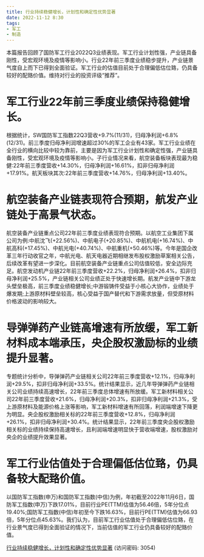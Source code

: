 ```yaml
---
title: 行业持续稳健增长，计划性和确定性优势显著
date: 2022-11-12 8:30
tags:
- 军工
- 制造
---
```

本篇报告回顾了国防军工行业2022Q3业绩表现。军工行业计划性强，产业链具备刚性，受宏观环境及疫情等影响小。行业22年前三季度业绩稳步提升，产业链景气度自上而下已得到全面验证。军工行业的估值目前处于合理偏低估位臵，仍具备较好的配臵价值。维持对行业的投资评级“推荐”。

# 军工行业22年前三季度业绩保持稳健增长。
根据统计，SW国防军工指数22Q3营收+9.7%(11/31)，归母净利润+6.8%(12/31)。前三季度归母净利润增速超过30%的军工企业有43家。军工行业业绩在全行业的横向比较中较为靠前，主要是因为军工行业计划性和确定性强，产业链具备刚性，受宏观环境及疫情等影响小。子行业情况来看，航空装备板块表现最为稳健:22年前三季度营收+14.30%，归母净利润+16.61%，扣非归母净利润+17.91%。航天板块其次:22年前三季度营收+14.76%，归母净利润+13.40%。

# 航空装备产业链表现符合预期，航发产业链处于高景气状态。
航空装备产业链重点公司22年前三季度业绩表现符合预期。以航空工业集团下属公司为例:中航沈飞(+22.56%)、中航电子(+20.85%)、中航机电(+16.74%)、中航高科(+17.45%)、中航光电(+40.74%)、中航重机(+50.46%)等。今年是国企改革三年行动收官之年，中航光电、航天电器近期相继发布股权激励草案相关公告，后续改革有望进一步深化。目前航空装备产业链重点公司估值较低，安全边际充足。航空发动机产业链22年前三季度营收+22.2%，归母净利润+26.4%，扣非归母净利润+25.5%，产业链相关公司业绩正处于快速增长期。航发产业链中下游龙头壁垒极高，前三季度业绩稳健增长;中游锻铸件受益于小核心大协作，业绩处于爆发期;上游原材料壁垒较高，核心受益于国产替代和下游需求放量，但受原材料价格波动的影响较大。
<!-- more -->

# 导弹弹药产业链高增速有所放缓，军工新材料成本端承压，央企股权激励标的业绩提升显著。
专题统计分析中，导弹弹药产业链相关公司22年前三季度营收+12.1%，归母净利润+29.5%，扣非归母净利润+33.5%。统计结果显示，近几年导弹弹药产业链相关公司业绩持续高速增长，22年前三季度总体增速有所放缓。军工新材料相关公司22年前三季度营收+21.6%，归母净利润+20.3%，扣非归母净利润+21.3%，受上游原材料及能源价格上涨等影响，军工新材料增速有所回落，利润端增速下降更为明显。央企股权激励相关标的22年前三季度营收+12.8%，归母净利润+26.1%，扣非归母净利润+30.4%。统计结果显示，22年前三季度央企股权激励相关标的业绩持续保持高速增长，且利润端增速明显快于营收端增速，股权激励对央企的业绩提升效果显著。

# 军工行业估值处于合理偏低估位臵，仍具备较大配臵价值。
以国防军工指数(申万)和国防军工指数(中信)为例，年初截至2022年11月6日，国防军工指数(申万)下跌17.01%，目前行业PE(TTM)估值为56.46倍，5年分位点19.40%;国防军工指数(中信)年初至今下跌16.63%，目前行PE(TTM)估值为66.93倍，5年分位点45.63%。我们认为，目前军工行业估值处于合理偏低估位臵，在行业景气度已得到全面验证的情况下，当前估值的军工行业仍具备较好的配臵价值。

[行业持续稳健增长，计划性和确定性优势显著](https://url12.ctfile.com/f/3948612-722995082-f77deb?p=3054)
(访问密码: 3054)
